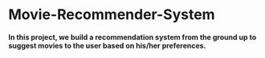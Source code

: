 # Movie-Recommender-System
#### In this project, we build a recommendation system from the ground up to suggest movies to the user based on his/her preferences.
